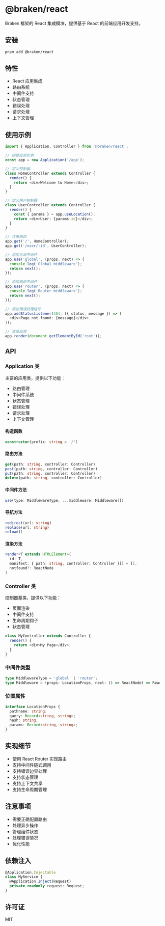 # @braken/react

Braken 框架的 React 集成模块，提供基于 React 的前端应用开发支持。

## 安装

```bash
pnpm add @braken/react
```

## 特性

- React 应用集成
- 路由系统
- 中间件支持
- 状态管理
- 错误处理
- 请求处理
- 上下文管理

## 使用示例

```typescript
import { Application, Controller } from '@braken/react';

// 创建应用实例
const app = new Application('/app');

// 定义控制器
class HomeController extends Controller {
  render() {
    return <div>Welcome to Home</div>;
  }
}

// 定义用户控制器
class UserController extends Controller {
  render() {
    const { params } = app.useLocation();
    return <div>User: {params.id}</div>;
  }
}

// 注册路由
app.get('/', HomeController);
app.get('/user/:id', UserController);

// 添加全局中间件
app.use('global', (props, next) => {
  console.log('Global middleware');
  return next();
});

// 添加路由中间件
app.use('router', (props, next) => {
  console.log('Router middleware');
  return next();
});

// 添加错误处理组件
app.addStatusListener(404, ({ status, message }) => (
  <div>Page not found: {message}</div>
));

// 渲染应用
app.render(document.getElementById('root'));
```

## API

### Application 类

主要的应用类，提供以下功能：

- 路由管理
- 中间件系统
- 状态管理
- 错误处理
- 请求处理
- 上下文管理

#### 构造函数
```typescript
constructor(prefix: string = '/')
```

#### 路由方法
```typescript
get(path: string, controller: Controller)
post(path: string, controller: Controller)
put(path: string, controller: Controller)
delete(path: string, controller: Controller)
```

#### 中间件方法
```typescript
use(type: MiddlewareType, ...middleware: Middleware[])
```

#### 导航方法
```typescript
redirect(url: string)
replace(url: string)
reload()
```

#### 渲染方法
```typescript
render<T extends HTMLElement>(
  id: T,
  manifest: { path: string, controller: Controller }[] = [],
  notfound?: ReactNode
)
```

### Controller 类

控制器基类，提供以下功能：

- 页面渲染
- 中间件支持
- 生命周期钩子
- 状态管理

```typescript
class MyController extends Controller {
  render() {
    return <div>My Page</div>;
  }
}
```

### 中间件类型

```typescript
type MiddlewareType = 'global' | 'router';
type Middleware = (props: LocationProps, next: () => ReactNode) => ReactNode;
```

### 位置属性

```typescript
interface LocationProps {
  pathname: string;
  query: Record<string, string>;
  hash: string;
  params: Record<string, string>;
}
```

## 实现细节

- 使用 React Router 实现路由
- 支持中间件链式调用
- 支持错误边界处理
- 支持状态管理
- 支持上下文共享
- 支持生命周期管理

## 注意事项

- 需要正确配置路由
- 处理异步操作
- 管理组件状态
- 处理错误情况
- 优化性能

## 依赖注入

```typescript
@Application.Injectable
class MyService {
  @Application.Inject(Request)
  private readonly request: Request;
}
```

## 许可证

MIT 
